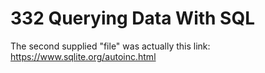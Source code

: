 # 332 Querying Data With SQL

The second supplied "file" was actually this link: https://www.sqlite.org/autoinc.html